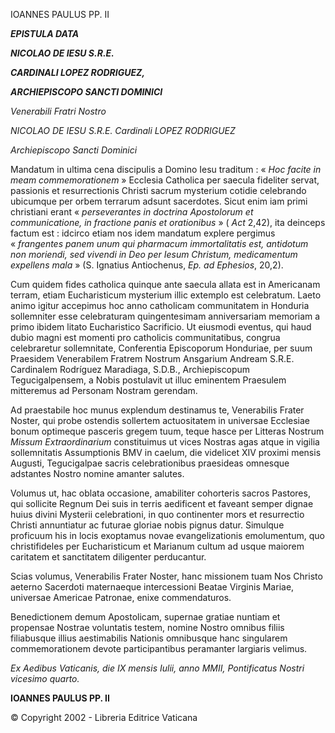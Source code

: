 IOANNES PAULUS PP. II

***EPISTULA DATA***

***NICOLAO DE IESU S.R.E.***

***CARDINALI LOPEZ RODRIGUEZ,***

***ARCHIEPISCOPO SANCTI DOMINICI***

*Venerabili Fratri Nostro*

*NICOLAO DE IESU S.R.E. Cardinali LOPEZ RODRIGUEZ*

*Archiepiscopo Sancti Dominici*

Mandatum in ultima cena discipulis a Domino Iesu traditum : « *Hoc facite in meam commemorationem* » Ecclesia Catholica per saecula fideliter servat, passionis et resurrectionis Christi sacrum mysterium cotidie celebrando ubicumque per orbem terrarum adsunt sacerdotes. Sicut enim iam primi christiani erant « *perseverantes in doctrina Apostolorum et communicatione, in fractione panis et orationibus* » ( *Act* 2,42), ita deinceps factum est : idcirco etiam nos idem mandatum explere pergimus « *frangentes panem unum qui pharmacum immortalitatis est, antidotum non moriendi, sed vivendi in Deo per Iesum Christum, medicamentum expellens mala* » (S. Ignatius Antiochenus, *Ep. ad Ephesios*, 20,2).

Cum quidem fides catholica quinque ante saecula allata est in Americanam terram, etiam Eucharisticum mysterium illic extemplo est celebratum. Laeto animo igitur accepimus hoc anno catholicam communitatem in Honduria sollemniter esse celebraturam quingentesimam anniversariam memoriam a primo ibidem litato Eucharistico Sacrificio. Ut eiusmodi eventus, qui haud dubio magni est momenti pro catholicis communitatibus, congrua celebraretur sollemnitate, Conferentia Episcoporum Honduriae, per suum Praesidem Venerabilem Fratrem Nostrum Ansgarium Andream S.R.E. Cardinalem Rodríguez Maradiaga, S.D.B., Archiepiscopum Tegucigalpensem, a Nobis postulavit ut illuc eminentem Praesulem mitteremus ad Personam Nostram gerendam.

Ad praestabile hoc munus explendum destinamus te, Venerabilis Frater Noster, qui probe ostendis sollertem actuositatem in universae Ecclesiae bonum optimeque pasceris gregem tuum, teque hasce per Litteras Nostrum *Missum Extraordinarium* constituimus ut vices Nostras agas atque in vigilia sollemnitatis Assumptionis BMV in caelum, die videlicet XIV proximi mensis Augusti, Tegucigalpae sacris celebrationibus praesideas omnesque adstantes Nostro nomine amanter salutes.

Volumus ut, hac oblata occasione, amabiliter cohorteris sacros Pastores, qui sollicite Regnum Dei suis in terris aedificent et faveant semper dignae huius divini Mysterii celebrationi, in quo continenter mors et resurrectio Christi annuntiatur ac futurae gloriae nobis pignus datur. Simulque proficuum his in locis exoptamus novae evangelizationis emolumentum, quo christifideles per Eucharisticum et Marianum cultum ad usque maiorem caritatem et sanctitatem diligenter perducantur.

Scias volumus, Venerabilis Frater Noster, hanc missionem tuam Nos Christo aeterno Sacerdoti maternaeque intercessioni Beatae Virginis Mariae, universae Americae Patronae, enixe commendaturos.

Benedictionem demum Apostolicam, supernae gratiae nuntiam et propensae Nostrae voluntatis testem, nomine Nostro omnibus filiis filiabusque illius aestimabilis Nationis omnibusque hanc singularem commemorationem devote participantibus peramanter largiaris velimus.

*Ex Aedibus Vaticanis, die IX mensis Iulii, anno MMII, Pontificatus Nostri vicesimo quarto.*

**IOANNES PAULUS PP. II**

© Copyright 2002 - Libreria Editrice Vaticana